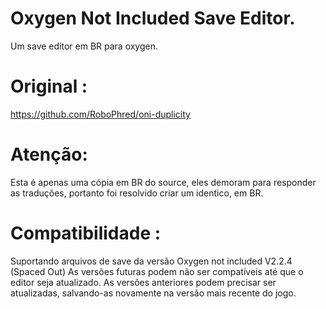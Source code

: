 # Oxygen Not Included Save Editor.
Um save editor em BR para oxygen.

# Original : 
https://github.com/RoboPhred/oni-duplicity

# Atenção:
Esta é apenas uma cópia em BR do source, eles demoram para responder as traduções, portanto foi resolvido criar um identico, em BR.

# Compatibilidade :
Suportando arquivos de save da versão Oxygen not included V2.2.4 (Spaced Out)
As versões futuras podem não ser compatíveis até que o editor seja atualizado.
As versões anteriores podem precisar ser atualizadas, salvando-as novamente na versão mais recente do jogo.
